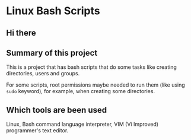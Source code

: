 # Linux Bash Scripts

## Hi there

## Summary of this project

This is a project that has bash scripts that do some tasks like creating
directories, users and groups.

For some scripts, root permissions maybe needed to run them (like using `sudo` keyword), for example, when creating some directories.

## Which tools are been used

Linux, Bash command language interpreter, VIM (Vi Improved) programmer's text editor.
